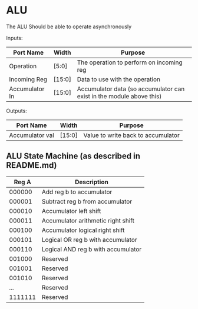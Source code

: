 # ALU

The ALU Should be able to operate asynchronously

Inputs:

| Port Name      | Width  | Purpose                                                              |
| -------------- | ------ | -------------------------------------------------------------------- |
| Operation      | [5:0]  | The operation to perform on incoming reg                             |
| Incoming Reg   | [15:0] | Data to use with the operation                                       |
| Accumulator In | [15:0] | Accumulator data (so accumulator can exist in the module above this) |

Outputs:

| Port Name       | Width  | Purpose                            |
| --------------- | ------ | ---------------------------------- |
| Accumulator val | [15:0] | Value to write back to accumulator |

## ALU State Machine (as described in README.md)

| Reg A   | Description                        |
| ------- | ---------------------------------- |
| 000000  | Add reg b to accumulator           |
| 000001  | Subtract reg b from accumulator    |
| 000010  | Accumulator left shift             |
| 000011  | Accumulator arithmetic right shift |
| 000100  | Accumulator logical right shift    |
| 000101  | Logical OR reg b with accumulator  |
| 000110  | Logical AND reg b with accumulator |
| 001000  | Reserved                           |
| 001001  | Reserved                           |
| 001010  | Reserved                           |
| ...     | Reserved                           |
| 1111111 | Reserved                           |
